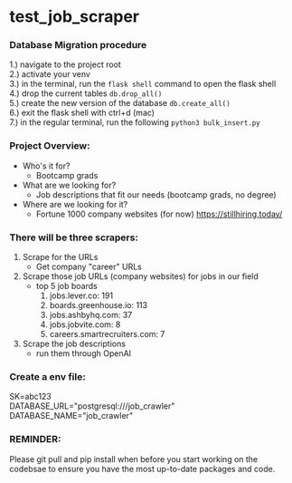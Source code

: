 # test_job_scraper

### Database Migration procedure
1.) navigate to the project root<br>
2.) activate your venv<br>
3.) in the terminal, run the `flask shell` command to open the flask shell<br>
4.) drop the current tables `db.drop_all()`<br>
5.) create the new version of the database `db.create_all()`<br>
6.) exit the flask shell with ctrl+d (mac)<br>
7.) in the regular terminal, run the following `python3 bulk_insert.py`<br>


### Project Overview:
- Who's it for?
	- Bootcamp grads
- What are we looking for?
	- Job descriptions that fit our needs (bootcamp grads, no degree)
- Where are we looking for it?
	- Fortune 1000 company websites (for now) https://stillhiring.today/


### There will be three scrapers:
1. Scrape for the URLs
	- Get company "career" URLs
2. Scrape those job URLs (company websites) for jobs in our field
	-  top 5 job boards
		1. jobs.lever.co: 191
		2. boards.greenhouse.io: 113
		3. jobs.ashbyhq.com: 37
		4. jobs.jobvite.com: 8
		5. careers.smartrecruiters.com: 7
3. Scrape the job descriptions
	- run them through OpenAI


### Create a env file:
SK=abc123<br>
DATABASE_URL="postgresql:///job_crawler"<br>
DATABASE_NAME="job_crawler"<br>


### REMINDER:

Please git pull and pip install when before you start working on the codebsae to ensure you have the most up-to-date packages and code.
